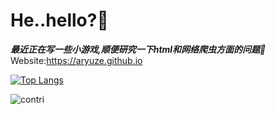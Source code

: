 <h1>He..hello?👋</h1>

<b><i>最近正在写一些小游戏,顺便研究一下html和网络爬虫方面的问题📕</i></b>
<br>Website:https://aryuze.github.io

[![Top Langs](https://github-readme-stats.vercel.app/api/top-langs/?username=aryuze)](https://github.com/anuraghazra/github-readme-stats)

![contri](https://github-readme-stats.vercel.app/api?username=aryuze)
